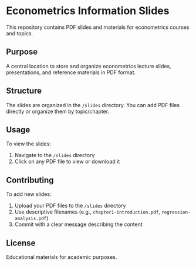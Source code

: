 # Econometrics Information Slides

This repository contains PDF slides and materials for econometrics courses and topics.

## Purpose

A central location to store and organize econometrics lecture slides, presentations, and reference materials in PDF format.

## Structure

The slides are organized in the `/slides` directory. You can add PDF files directly or organize them by topic/chapter.

## Usage

To view the slides:
1. Navigate to the `/slides` directory
2. Click on any PDF file to view or download it

## Contributing

To add new slides:
1. Upload your PDF files to the `/slides` directory
2. Use descriptive filenames (e.g., `chapter1-introduction.pdf`, `regression-analysis.pdf`)
3. Commit with a clear message describing the content

## License

Educational materials for academic purposes.